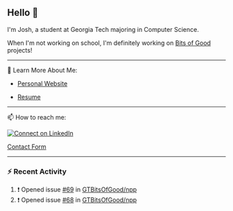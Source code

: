 ## Hello 👋

I'm Josh, a student at Georgia Tech majoring in Computer Science.

When I'm not working on school, I'm definitely working on [Bits of Good](https://bitsofgood.org) projects!

---

📖 Learn More About Me:

* [Personal Website](https://mcfarl.in)

* [Resume](https://www.dropbox.com/s/xak4fdv0h2ghhhy/JoshuaMcFarlin_Resume.pdf?dl=0)

---

📫 How to reach me:

[![Connect on LinkedIn](https://img.shields.io/badge/--linkedin?label=LinkedIn&logo=LinkedIn&style=social)](https://www.linkedin.com/in/joshmcfarlin)

[Contact Form](https://mcfarl.in/contact)

---

### :zap: Recent Activity

<!--START_SECTION:activity-->
1. ❗️ Opened issue [#69](https://github.com/GTBitsOfGood/npp/issues/69) in [GTBitsOfGood/npp](https://github.com/GTBitsOfGood/npp)
2. ❗️ Opened issue [#68](https://github.com/GTBitsOfGood/npp/issues/68) in [GTBitsOfGood/npp](https://github.com/GTBitsOfGood/npp)
<!--END_SECTION:activity-->

